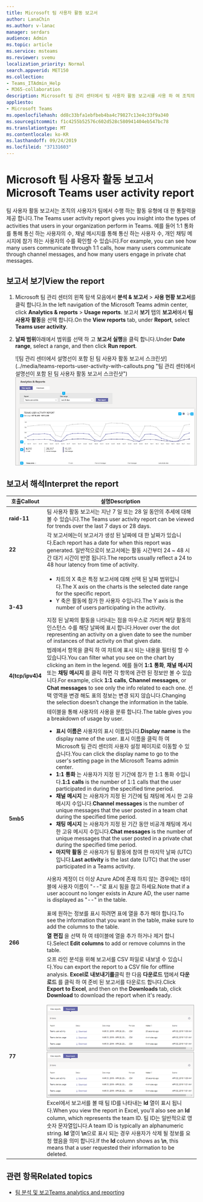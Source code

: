 ```yaml
---
title: Microsoft 팀 사용자 활동 보고서
author: LanaChin
ms.author: v-lanac
manager: serdars
audience: Admin
ms.topic: article
ms.service: msteams
ms.reviewer: svemu
localization_priority: Normal
search.appverid: MET150
ms.collection:
- Teams_ITAdmin_Help
- M365-collaboration
description: Microsoft 팀 관리 센터에서 팀 사용자 활동 보고서를 사용 하 여 조직의 사용자가 팀을 사용 하는 방법을 확인 하는 방법에 대해 알아봅니다.
appliesto:
- Microsoft Teams
ms.openlocfilehash: dd8c33bfa1ebfbeb4ba4c79827c13e4c33f9a340
ms.sourcegitcommit: f1c4255b52576c602d528c580941404eb547bc78
ms.translationtype: MT
ms.contentlocale: ko-KR
ms.lasthandoff: 09/24/2019
ms.locfileid: "37131603"
---
```

# <a name="microsoft-teams-user-activity-report"></a><span data-ttu-id="55121-103">Microsoft 팀 사용자 활동 보고서</span><span class="sxs-lookup"><span data-stu-id="55121-103">Microsoft Teams user activity report</span></span>

<span data-ttu-id="55121-104">팀 사용자 활동 보고서는 조직의 사용자가 팀에서 수행 하는 활동 유형에 대 한 통찰력을 제공 합니다.</span><span class="sxs-lookup"><span data-stu-id="55121-104">The Teams user activity report gives you insight into the types of activities that users in your organization perform in Teams.</span></span> <span data-ttu-id="55121-105">예를 들어 1:1 통화를 통해 통신 하는 사용자의 수, 채널 메시지를 통해 통신 하는 사용자 수, 개인 채팅 메시지에 참가 하는 사용자의 수를 확인할 수 있습니다.</span><span class="sxs-lookup"><span data-stu-id="55121-105">For example, you can see how many users communicate through 1:1 calls, how many users communicate through channel messages, and how many users engage in private chat messages.</span></span>

## <a name="view-the-report"></a><span data-ttu-id="55121-106">보고서 보기</span><span class="sxs-lookup"><span data-stu-id="55121-106">View the report</span></span>

1. <span data-ttu-id="55121-107">Microsoft 팀 관리 센터의 왼쪽 탐색 모음에서 **분석 & 보고서** > **사용 현황 보고서**를 클릭 합니다.</span><span class="sxs-lookup"><span data-stu-id="55121-107">In the left navigation of the Microsoft Teams admin center, click **Analytics & reports** > **Usage reports**.</span></span> <span data-ttu-id="55121-108">보고서 **보기** 탭의 **보고서**에서 **팀 사용자 활동**을 선택 합니다.</span><span class="sxs-lookup"><span data-stu-id="55121-108">On the **View reports** tab, under **Report**, select **Teams user activity**.</span></span>
2. <span data-ttu-id="55121-109">**날짜 범위**아래에서 범위를 선택 하 고 **보고서 실행**을 클릭 합니다.</span><span class="sxs-lookup"><span data-stu-id="55121-109">Under **Date range**, select a range, and then click **Run report**.</span></span>

    <span data-ttu-id="55121-110">![팀 관리 센터에서 설명선이 포함 된 팀 사용자 활동 보고서 스크린샷] (../media/teams-reports-user-activity-with-callouts.png "팀 관리 센터에서 설명선이 포함 된 팀 사용자 활동 보고서 스크린샷")</span><span class="sxs-lookup"><span data-stu-id="55121-110">![Screenshot of the Teams user activity report in the Teams admin center with callouts](../media/teams-reports-user-activity-with-callouts.png "Screenshot of the Teams user activity report in the Teams admin center with callouts")</span></span>

## <a name="interpret-the-report"></a><span data-ttu-id="55121-111">보고서 해석</span><span class="sxs-lookup"><span data-stu-id="55121-111">Interpret the report</span></span>

|<span data-ttu-id="55121-112">호출</span><span class="sxs-lookup"><span data-stu-id="55121-112">Callout</span></span> |<span data-ttu-id="55121-113">설명</span><span class="sxs-lookup"><span data-stu-id="55121-113">Description</span></span>  |
|--------|-------------|
|<span data-ttu-id="55121-114">**raid-1**</span><span class="sxs-lookup"><span data-stu-id="55121-114">**1**</span></span>   |<span data-ttu-id="55121-115">팀 사용자 활동 보고서는 지난 7 일 또는 28 일 동안의 추세에 대해 볼 수 있습니다.</span><span class="sxs-lookup"><span data-stu-id="55121-115">The Teams user activity report can be viewed for trends over the last 7 days or 28 days.</span></span> |
|<span data-ttu-id="55121-116">**2**</span><span class="sxs-lookup"><span data-stu-id="55121-116">**2**</span></span>   |<span data-ttu-id="55121-117">각 보고서에는이 보고서가 생성 된 날짜에 대 한 날짜가 있습니다.</span><span class="sxs-lookup"><span data-stu-id="55121-117">Each report has a date for when this report was generated.</span></span> <span data-ttu-id="55121-118">일반적으로이 보고서에는 활동 시간부터 24 ~ 48 시간 대기 시간이 반영 됩니다.</span><span class="sxs-lookup"><span data-stu-id="55121-118">The reports usually reflect a 24 to 48 hour latency from time of activity.</span></span> |
|<span data-ttu-id="55121-119">**3-4**</span><span class="sxs-lookup"><span data-stu-id="55121-119">**3**</span></span>   |<ul><li><span data-ttu-id="55121-120">차트의 X 축은 특정 보고서에 대해 선택 된 날짜 범위입니다.</span><span class="sxs-lookup"><span data-stu-id="55121-120">The X axis on the charts is the selected date range for the specific report.</span></span> </li><li><span data-ttu-id="55121-121">Y 축은 활동에 참가 한 사용자 수입니다.</span><span class="sxs-lookup"><span data-stu-id="55121-121">The Y axis is the number of users participating in the activity.</span></span></li></ul><span data-ttu-id="55121-122">지정 된 날짜의 활동을 나타내는 점을 마우스로 가리켜 해당 활동의 인스턴스 수를 해당 날짜에 표시 합니다.</span><span class="sxs-lookup"><span data-stu-id="55121-122">Hover over the dot representing an activity on a given date to see the number of instances of that activity on that given date.</span></span> |
|<span data-ttu-id="55121-123">**4(tcp/ipv4)**</span><span class="sxs-lookup"><span data-stu-id="55121-123">**4**</span></span>   |<span data-ttu-id="55121-124">범례에서 항목을 클릭 하 여 차트에 표시 되는 내용을 필터링 할 수 있습니다.</span><span class="sxs-lookup"><span data-stu-id="55121-124">You can filter what you see on the chart by clicking an item in the legend.</span></span> <span data-ttu-id="55121-125">예를 들어 **1:1 통화**, **채널 메시지**또는 **채팅 메시지** 를 클릭 하면 각 항목에 관련 된 정보만 볼 수 있습니다.</span><span class="sxs-lookup"><span data-stu-id="55121-125">For example, click **1:1 calls**, **Channel messages**, or **Chat messages** to see only the info related to each one.</span></span> <span data-ttu-id="55121-126">선택 영역을 변경 해도 표의 정보는 변경 되지 않습니다.</span><span class="sxs-lookup"><span data-stu-id="55121-126">Changing the selection doesn’t change the information in the table.</span></span> |
|<span data-ttu-id="55121-127">**5mb**</span><span class="sxs-lookup"><span data-stu-id="55121-127">**5**</span></span>   |<span data-ttu-id="55121-128">테이블을 통해 사용자의 사용을 분류 합니다.</span><span class="sxs-lookup"><span data-stu-id="55121-128">The table gives you a breakdown of usage by user.</span></span>   <ul><li><span data-ttu-id="55121-129">**표시 이름은** 사용자의 표시 이름입니다.</span><span class="sxs-lookup"><span data-stu-id="55121-129">**Display name** is the display name of the user.</span></span> <span data-ttu-id="55121-130">표시 이름을 클릭 하 여 Microsoft 팀 관리 센터의 사용자 설정 페이지로 이동할 수 있습니다.</span><span class="sxs-lookup"><span data-stu-id="55121-130">You can click the display name to go to the user's setting page in the Microsoft Teams admin center.</span></span></li><li><span data-ttu-id="55121-131">**1:1 통화** 는 사용자가 지정 된 기간에 참가 한 1:1 통화 수입니다.</span><span class="sxs-lookup"><span data-stu-id="55121-131">**1:1 calls** is the number of 1:1 calls that the user participated in during the specified time period.</span></span></li><li><span data-ttu-id="55121-132">**채널 메시지** 는 사용자가 지정 된 기간에 팀 채팅에 게시 한 고유 메시지 수입니다.</span><span class="sxs-lookup"><span data-stu-id="55121-132">**Channel messages** is the number of unique messages that the user posted in a team chat during the specified time period.</span></span></li> <li><span data-ttu-id="55121-133">**채팅 메시지** 는 사용자가 지정 된 기간 동안 비공개 채팅에 게시 한 고유 메시지 수입니다.</span><span class="sxs-lookup"><span data-stu-id="55121-133">**Chat messages** is the number of unique messages that the user posted in a private chat during the specified time period.</span></span></li>  <li><span data-ttu-id="55121-134">**마지막 활동** 은 사용자가 팀 활동에 참여 한 마지막 날짜 (UTC)입니다.</span><span class="sxs-lookup"><span data-stu-id="55121-134">**Last activity** is the last date (UTC) that the user participated in a Teams activity.</span></span></li> </ul><span data-ttu-id="55121-135">사용자 계정이 더 이상 Azure AD에 존재 하지 않는 경우에는 테이블에 사용자 이름이 "--"로 표시 됨을 참고 하세요.</span><span class="sxs-lookup"><span data-stu-id="55121-135">Note that if a user account no longer exists in Azure AD, the user name is displayed as "--" in the table.</span></span> <br><br><span data-ttu-id="55121-136">표에 원하는 정보를 표시 하려면 표에 열을 추가 해야 합니다.</span><span class="sxs-lookup"><span data-stu-id="55121-136">To see the information that you want in the table, make sure to add the columns to the table.</span></span>
|<span data-ttu-id="55121-137">**26**</span><span class="sxs-lookup"><span data-stu-id="55121-137">**6**</span></span>   |<span data-ttu-id="55121-138">**열 편집** 을 선택 하 여 테이블에 열을 추가 하거나 제거 합니다.</span><span class="sxs-lookup"><span data-stu-id="55121-138">Select **Edit columns** to add or remove columns in the table.</span></span> |
|<span data-ttu-id="55121-139">**7**</span><span class="sxs-lookup"><span data-stu-id="55121-139">**7**</span></span>   |<span data-ttu-id="55121-140">오프 라인 분석을 위해 보고서를 CSV 파일로 내보낼 수 있습니다.</span><span class="sxs-lookup"><span data-stu-id="55121-140">You can export the report to a CSV file for offline analysis.</span></span> <span data-ttu-id="55121-141">**Excel로 내보내기를**클릭 한 다음 **다운로드** 탭에서 **다운로드** 를 클릭 하 여 준비 된 보고서를 다운로드 합니다.</span><span class="sxs-lookup"><span data-stu-id="55121-141">Click **Export to Excel**, and then on the **Downloads** tab, click **Download** to download the report when it's ready.</span></span><br><br><span data-ttu-id="55121-142">![내보낸 보고서를 다운로드 하는 것을 보여 주는 다운로드 탭 스크린샷](../media/teams-reports-export-to-csv.png)</span><span class="sxs-lookup"><span data-stu-id="55121-142">![Screenshot of the Downloads tab showing exported reports to download](../media/teams-reports-export-to-csv.png)</span></span> <br><span data-ttu-id="55121-143">Excel에서 보고서를 볼 때 팀 ID를 나타내는 **Id** 열이 표시 됩니다.</span><span class="sxs-lookup"><span data-stu-id="55121-143">When you view the report in Excel, you'll also see an **Id** column, which represents the team ID.</span></span> <span data-ttu-id="55121-144">팀 ID는 일반적으로 영숫자 문자열입니다.</span><span class="sxs-lookup"><span data-stu-id="55121-144">A team ID is typically an alphanumeric string.</span></span> <span data-ttu-id="55121-145">**Id** 열이 **\n**으로 표시 되는 경우 사용자가 삭제 될 정보를 요청 했음을 의미 합니다.</span><span class="sxs-lookup"><span data-stu-id="55121-145">If the **Id** column shows as **\n**, this means that a user requested their information to be deleted.</span></span> ||

## <a name="related-topics"></a><span data-ttu-id="55121-146">관련 항목</span><span class="sxs-lookup"><span data-stu-id="55121-146">Related topics</span></span>

- [<span data-ttu-id="55121-147">팀 분석 및 보고</span><span class="sxs-lookup"><span data-stu-id="55121-147">Teams analytics and reporting</span></span>](teams-reporting-reference.md)